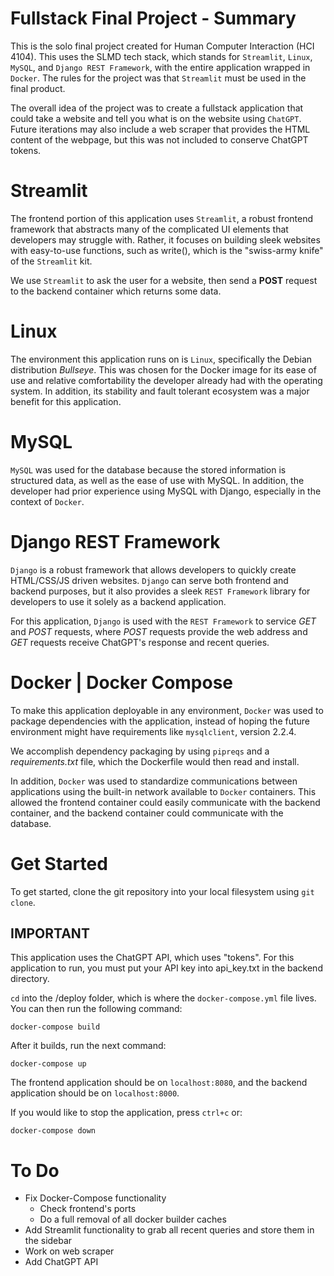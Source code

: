 # Fullstack Final Project - Summary

This is the solo final project created for Human Computer Interaction (HCI 4104). This uses the SLMD tech stack, which stands for `Streamlit`, `Linux`, `MySQL`, and `Django REST Framework`, with the entire application wrapped in `Docker`. The rules for the project was that `Streamlit` must be used in the final product.

The overall idea of the project was to create a fullstack application that could take a website and tell you what is on the website using `ChatGPT`. Future iterations may also include a web scraper that provides the HTML content of the webpage, but this was not included to conserve ChatGPT tokens.

# Streamlit

The frontend portion of this application uses `Streamlit`, a robust frontend framework that abstracts many of the complicated UI elements that developers may struggle with. Rather, it focuses on building sleek websites with easy-to-use functions, such as write(), which is the "swiss-army knife" of the `Streamlit` kit.

We use `Streamlit` to ask the user for a website, then send a **POST** request to the backend container which returns some data.

# Linux

The environment this application runs on is `Linux`, specifically the Debian distribution *Bullseye*. This was chosen for the Docker image for its ease of use and relative comfortability the developer already had with the operating system. In addition, its stability and fault tolerant ecosystem was a major benefit for this application.

# MySQL

`MySQL` was used for the database because the stored information is structured data, as well as the ease of use with MySQL. In addition, the developer had prior experience using MySQL with Django, especially in the context of `Docker`.

# Django REST Framework

`Django` is a robust framework that allows developers to quickly create HTML/CSS/JS driven websites. `Django` can serve both frontend and backend purposes, but it also provides a sleek `REST Framework` library for developers to use it solely as a backend application.

For this application, `Django` is used with the `REST Framework` to service *GET* and *POST* requests, where *POST* requests provide the web address and *GET* requests receive ChatGPT's response and recent queries.

# Docker | Docker Compose

To make this application deployable in any environment, `Docker` was used to package dependencies with the application, instead of hoping the future environment might have requirements like `mysqlclient`, version 2.2.4.

We accomplish dependency packaging by using `pipreqs` and a *requirements.txt* file, which the Dockerfile would then read and install.

In addition, `Docker` was used to standardize communications between applications using the built-in network available to `Docker` containers. This allowed the frontend container could easily communicate with the backend container, and the backend container could communicate with the database.

# Get Started

To get started, clone the git repository into your local filesystem using `git clone`.

## IMPORTANT

This application uses the ChatGPT API, which uses "tokens". For this application to run, you must put your API key into api_key.txt in the backend directory.

`cd` into the /deploy folder, which is where the `docker-compose.yml` file lives. You can then run the following command:
```
docker-compose build
```
After it builds, run the next command:
```
docker-compose up
```
The frontend application should be on `localhost:8080`, and the backend application should be on `localhost:8000`.

If you would like to stop the application, press `ctrl+c` or:
```
docker-compose down
```

# To Do
- Fix Docker-Compose functionality
    - Check frontend's ports
    - Do a full removal of all docker builder caches
- Add Streamlit functionality to grab all recent queries and store them in the sidebar
- Work on web scraper
- Add ChatGPT API
